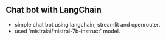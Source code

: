 ## Chat bot with LangChain

- simple chat bot using langchain, streamlit and openrouter.
- used 'mistralai/mistral-7b-instruct' model.